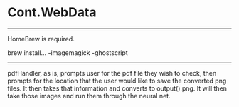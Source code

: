 # Cont.WebData
----------------------
HomeBrew is required.

brew install...
    -imagemagick
    -ghostscript

----------------------
pdfHandler, as is, prompts user for the pdf file they wish to check, then prompts for the
location that the user would like to save the converted png files. It then takes that 
information and converts to output().png. It will then take those images and run them
through the neural net.

